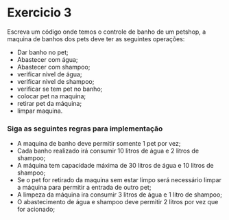 # Exercicio 3

Escreva um código onde temos o controle de banho de um petshop, a maquina de banhos dos pets deve ter as seguintes operações:
* Dar banho no pet;
* Abastecer com água;
* Abastecer com shampoo;
* verificar nivel de água;
* verificar nivel de shampoo;
* verificar se tem pet no banho;
* colocar pet na maquina;
* retirar pet da máquina;
* limpar maquina.
  
### Siga as seguintes regras para implementação

* A maquina de banho deve permitir somente 1 pet por vez;
* Cada banho realizado irá consumir 10 litros de água e 2 litros de shampoo;
* A máquina tem capacidade máxima de 30 litros de água e 10 litros de shampoo;
* Se o pet for retirado da maquina sem estar limpo será necessário limpar a máquina para permitir a entrada de outro pet;
* A limpeza da máquina ira consumir 3 litros de água e 1 litro de shampoo;
* O abastecimento de água e shampoo deve permitir 2 litros por vez que for acionado;
